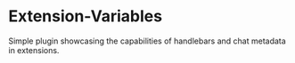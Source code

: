# Extension-Variables
Simple plugin showcasing the capabilities of handlebars and chat metadata in extensions.
